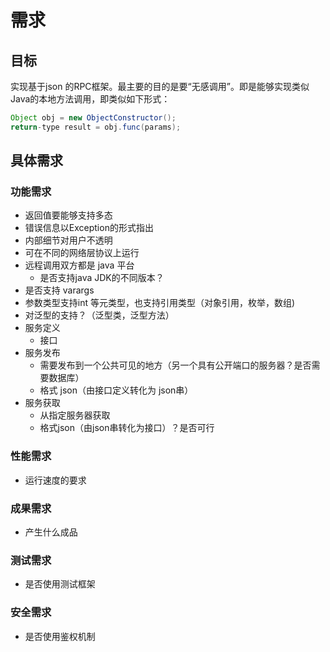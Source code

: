 # 需求

## 目标

实现基于json 的RPC框架。最主要的目的是要“无感调用”。即是能够实现类似Java的本地方法调用，即类似如下形式：

```java
Object obj = new ObjectConstructor();
return-type result = obj.func(params);
```

## 具体需求

### 功能需求

- 返回值要能够支持多态
- 错误信息以Exception的形式指出
- 内部细节对用户不透明
- 可在不同的网络层协议上运行
- 远程调用双方都是 java 平台
  - 是否支持java JDK的不同版本？
- 是否支持 varargs
- 参数类型支持int 等元类型，也支持引用类型（对象引用，枚举，数组)
- 对泛型的支持？（泛型类，泛型方法）
- 服务定义
  - 接口
- 服务发布
  - 需要发布到一个公共可见的地方（另一个具有公开端口的服务器？是否需要数据库）
  - 格式 json（由接口定义转化为 json串）
- 服务获取
  - 从指定服务器获取
  - 格式json（由json串转化为接口）？是否可行

### 性能需求

- 运行速度的要求

### 成果需求

- 产生什么成品

### 测试需求

- 是否使用测试框架

### 安全需求

- 是否使用鉴权机制